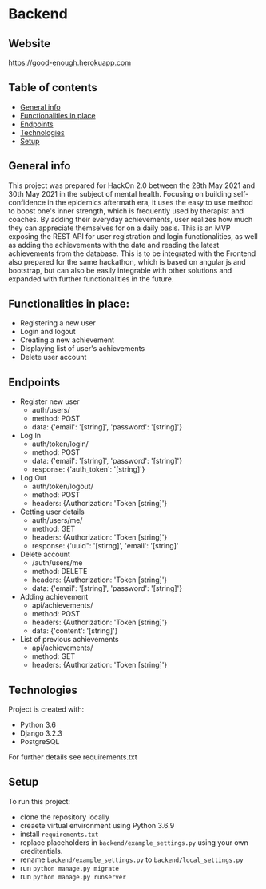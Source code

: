 # Backend

## Website
https://good-enough.herokuapp.com


## Table of contents
* [General info](#general-info)
* [Functionalities in place](#functionalities-in-place)
* [Endpoints](#endpoints)
* [Technologies](#technologies)
* [Setup](#setup)

## General info
This project was prepared for HackOn 2.0 between the 28th May 2021 and 30th May 2021 in the subject of mental health.
Focusing on building self-confidence in the epidemics aftermath era, it uses the easy to use method to boost one's inner strength, which is frequently used by therapist and coaches.
By adding their everyday achievements, user realizes how much they can appreciate themselves for on a daily basis.
This is an MVP exposing the REST API for user registration and login functionalities, as well as adding the achievements with the date and reading the latest achievements from the database. This is to be integrated with the Frontend also prepared for the same hackathon, which is based on angular js and bootstrap, but can also be easily integrable with other solutions and expanded with further functionalities in the future.

## Functionalities in place:
* Registering a new user
* Login and logout
* Creating a new achievement
* Displaying list of user's achievements
* Delete user account

## Endpoints
* Register new user
    * auth/users/ 
    * method: POST
    * data: {'email': '[string]', 'password': '[string]'}
* Log In 
    * auth/token/login/
    * method: POST
    * data: {'email': '[string]', 'password': '[string]'}
    * response: {'auth_token': '[string]'}
* Log Out
    * auth/token/logout/
    * method: POST
    * headers: {Authorization: 'Token [string]'}
* Getting user details
    * auth/users/me/
    * method: GET
    * headers: {Authorization: 'Token [string]'}
    * response: {'uuid": '[stirng]', 'email': '[string]'
* Delete account
    * /auth/users/me
    * method: DELETE
    * headers: {Authorization: 'Token [string]'}
    * data: {'email': '[string]', 'password': '[string]'}
* Adding achievement
    * api/achievements/
    * method: POST
    * headers: {Authorization: 'Token [string]'}
    * data: {'content': '[string]'}
 * List of previous achievements
    * api/achievements/
    * method: GET
    * headers: {Authorization: 'Token [string]'}


	
## Technologies
Project is created with:
* Python 3.6
* Django 3.2.3
* PostgreSQL

For further details see requirements.txt
	
## Setup
To run this project:
* clone the repository locally
* creaete virtual environment using Python 3.6.9
* install `requirements.txt`
* replace placeholders in `backend/example_settings.py` using your own creditentials.
* rename `backend/example_settings.py` to `backend/local_settings.py` 
* run `python manage.py migrate`
* run `python manage.py runserver`


